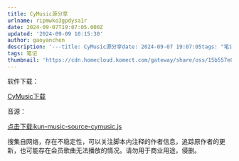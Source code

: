 ```yaml
---
title: CyMusic源分享
urlname: ripmwko3gpdysa1r
date: 2024-09-07T19:07:05.000Z
updated: '2024-09-09 10:15:30'
author: gaoyanchen
description: '---title: CyMusic源分享date: 2024-09-07 19:07:05tags: "笔记"thumbnail: "https://cdn.homecloud.komect.com/gateway/share/oss/15b557e0d25406b90ad79d6344b00...'
tags: 笔记
thumbnail: 'https://cdn.homecloud.komect.com/gateway/share/oss/15b557e0d25406b90ad79d6344b00129a0dd0fa0aee9621199a1cc26520e304b36fa8dc1c10ec1d537bbcd420af0da2c5323965cd4901197fa800169f03af58cd4e587d6ec914bb23c14fb02b6d07dd874238f80bcedf875f42ede08c77770ec581f96fe59398604a071e6b2549168e1b4658aaf8807f4d219fbd6fcf66b3be72e6afb3e5e914a7f956dd17d1269f00f'
---
```

软件下载：

[CyMusic下载](https://github.com/gyc-12/music-player-master/releases)

音源：

[点击下载ikun-music-source-cymusic.js](https://cdn.homecloud.komect.com/gateway/share/oss/15b557e0d25406b90ad79d6344b00129aac15c9ca2372ec71e9ae0cd2a3d6f0df6f5da077887a23842c4755a55e6005e75d1d3af0c2b8ed075f4ae02dc3808e985531de16136b7af3c44ef0674c1d6abac49ac889aa173b06a8a3556d197bff88c0e24326eb1b65ecdf3af0eb9f75429741242008fc69dbde6e37c442dcf1acb6196c39e17463fd253ede0b23a50e6239b17a66e1fd556d86ba47d3f8851771d)

搜集自网络，存在不稳定性，可以关注脚本内注释的作者信息，追踪原作者的更新，也可能存在会员歌曲无法播放的情况。请勿用于商业用途，侵删。






